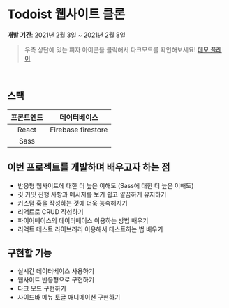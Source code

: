 # Todoist 웹사이트 클론

**개발 기간**: 2021년 2월 3일 ~ 2021년 2월 8일

> 우측 상단에 있는 피자 아이콘을 클릭해서 다크모드를 확인해보세요!
[데모 플레이](https://bwyoo1229.github.io/todoist-clone/)

<br>

## 스택

| **프론트엔드** |  **데이터베이스**  | 
| :------------: | :----------------: | 
|     React      | Firebase firestore |
|      Sass      |

## 이번 프로젝트를 개발하며 배우고자 하는 점

- 반응형 웹사이트에 대한 더 높은 이해도 (Sass에 대한 더 높은 이해도)
- 깃 커밋 진행 사항과 메시지를 보기 쉽고 깔끔하게 유지하기
- 커스텀 훅을 작성하는 것에 더욱 능숙해지기
- 리액트로 CRUD 작성하기
- 파이어베이스의 데이터베이스 이용하는 방법 배우기
- 리액트 테스트 라이브러리 이용해서 테스트하는 법 배우기

## 구현할 기능

- 실시간 데이터베이스 사용하기
- 웹사이트 반응형으로 구현하기
- 다크 모드 구현하기
- 사이드바 메뉴 토글 애니메이션 구현하기
